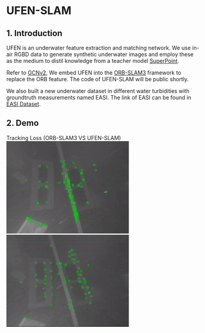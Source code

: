 # UFEN-SLAM

## 1. Introduction

UFEN is an underwater feature extraction and matching network.
We use in-air RGBD data to generate synthetic underwater images and employ these as the medium to distil knowledge from a teacher model [SuperPoint](https://github.com/magicleap/SuperPointPretrainedNetwork).

Refer to [GCNv2](https://github.com/jiexiong2016/GCNv2_SLAM), We embed UFEN into the [ORB-SLAM3](https://github.com/UZ-SLAMLab/ORB_SLAM3) framework to replace the ORB feature. The code of UFEN-SLAM will be public shortly.

We also built a new underwater dataset in different water turbidities with groundtruth measurements named EASI.
The link of EASI can be found in [EASI Dataset](https://github.com/Jinghe-mel/UFEN-SLAM/tree/main/EASI%20Dataset).

## 2. Demo

Tracking Loss (ORB-SLAM3 VS UFEN-SLAM)
![](Others/ORB_1.gif) ![](Others/UFEN_1.gif)
